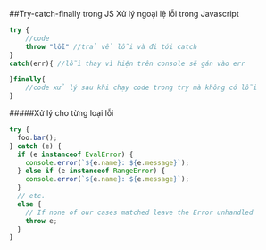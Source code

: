 ##Try-catch-finally trong JS
Xử lý ngoại lệ lỗi trong Javascript

```js
try {
    //code
    throw "lỗi" //trả về lỗi và đi tới catch
}
catch(err){ //lỗi thay vì hiện trên console sẽ gán vào err

}finally{
    //code xử lý sau khi chạy code trong try mà không có lỗi
}
```

#####Xử lý cho từng loại lỗi
```js
try {
  foo.bar();
} catch (e) {
  if (e instanceof EvalError) {
    console.error(`${e.name}: ${e.message}`);
  } else if (e instanceof RangeError) {
    console.error(`${e.name}: ${e.message}`);
  }
  // etc.
  else {
    // If none of our cases matched leave the Error unhandled
    throw e;
  }
}
```